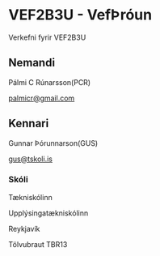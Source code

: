 # VEF2B3U - VefÞróun
Verkefni fyrir VEF2B3U
## Nemandi
Pálmi C Rúnarsson(PCR)

palmicr@gmail.com
## Kennari
Gunnar Þórunnarson(GUS)

gus@tskoli.is
### Skóli
Tækniskólinn

Upplýsingatækniskólinn 

Reykjavík

Tölvubraut TBR13

